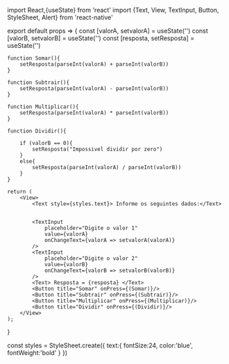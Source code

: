 import React,{useState} from 'react'
import {Text, View, TextInput, Button, StyleSheet, Alert} from 'react-native'


export default props => {
    const [valorA, setvalorA] = useState('')
    const [valorB, setvalorB] = useState('')
    const [resposta, setResposta] = useState('')


    function Somar(){
        setResposta(parseInt(valorA) + parseInt(valorB))
    }
    
    function Subtrair(){
        setResposta(parseInt(valorA) - parseInt(valorB))
    }
    
    function Multiplicar(){
        setResposta(parseInt(valorA) * parseInt(valorB))
    }
    
    function Dividir(){

        if (valorB == 0){
            setResposta("Impossivel dividir por zero")
        }
        else{
            setResposta(parseInt(valorA) / parseInt(valorB))
        }    
    }
    
    return (
        <View>
            <Text style={styles.text}> Informe os seguintes dados:</Text>
            
            
            <TextInput
                placeholder="Digite o valor 1"
                value={valorA}           
                onChangeText={valorA => setvalorA(valorA)}
            />
            <TextInput
                placeholder="Digite o valor 2"
                value={valorB}
                onChangeText={valorB => setvalorB(valorB)}
            />
            <Text> Resposta = {resposta} </Text>
            <Button title="Somar" onPress={(Somar)}/>
            <Button title="Subtrair" onPress={(Subtrair)}/>
            <Button title="Multiplicar" onPress={(Multiplicar)}/>
            <Button title="Dividir" onPress={(Dividir)}/>
        </View>
    );
}

const styles = StyleSheet.create({
    text:{
        fontSize:24,
        color:'blue',
        fontWeight:'bold'
    }
})
